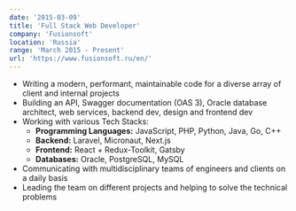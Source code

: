 ```yaml
---
date: '2015-03-09'
title: 'Full Stack Web Developer'
company: 'Fusionsoft'
location: 'Russia'
range: 'March 2015 - Present'
url: 'https://www.fusionsoft.ru/en/'
---
```


- Writing a modern, performant, maintainable code for a diverse array of client and internal projects
- Building an API, Swagger documentation (OAS 3), Oracle database architect, web services, backend dev, design and frontend dev
- Working with various Tech Stacks:
  - **Programming Languages:** JavaScript, PHP, Python, Java, Go, C++
  - **Backend:** Laravel, Micronaut, Next.js
  - **Frontend:** React + Redux-Toolkit, Gatsby
  - **Databases:** Oracle, PostgreSQL, MySQL
- Communicating with multidisciplinary teams of engineers and clients on a daily basis
- Leading the team on different projects and helping to solve the technical problems
